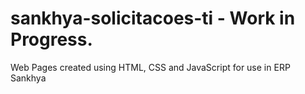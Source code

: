 # sankhya-solicitacoes-ti - Work in Progress.
Web Pages created using HTML, CSS and JavaScript for use in ERP Sankhya
